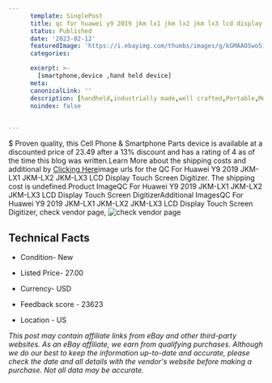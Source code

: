 ```yaml
---
      template: SinglePost
      title: qc for huawei y9 2019 jkm lx1 jkm lx2 jkm lx3 lcd display touch screen digitizer
      status: Published
      date: '2023-02-12'
      featuredImage: 'https://i.ebayimg.com/thumbs/images/g/kGMAAOSwo51dSWgI/s-l225.jpg'
      categories: 

      excerpt: >-
        [smartphone,device ,hand held device]
      meta:
      canonicalLink: ''
      description: [handheld,industrially made,well crafted,Portable,Mobile,Compact,Convenient,Lightweight,Maneuverable,Man-portable,Miniature,Carriable,Hand-held,Light,Holdable,Transportable,Mobile device,Pocket-sized,On-the-go,Wireless,Cordless,Compact size,Convenient size, smartphone,device ,hand held device]
      noindex: false

        
---
```

$
    Proven quality, this Cell Phone & Smartphone Parts device is available at a discounted price of 23.49 after a 13% discount and has a rating of 4 as of the time this blog was written.Learn More about the shipping costs and additional by [Clicking Here](https://www.ebay.com/itm/324915352257?hash=item4ba676d2c1%3Ag%3AkGMAAOSwo51dSWgI&mkevt=1&mkcid=1&mkrid=711-53200-19255-0&campid=%253CePNCampaignId%253E&customid=%253CreferenceId%253E&toolid=10049)image urls for the QC For Huawei Y9 2019 JKM-LX1 JKM-LX2 JKM-LX3 LCD Display Touch Screen Digitizer. The shipping cost is undefined.Product ImageQC For Huawei Y9 2019 JKM-LX1 JKM-LX2 JKM-LX3 LCD Display Touch Screen DigitizerAdditional ImagesQC For Huawei Y9 2019 JKM-LX1 JKM-LX2 JKM-LX3 LCD Display Touch Screen Digitizer, check vendor page, ![check vendor page](https://origin-galleryplus.ebayimg.com/ws/web/324915352257_2_0_1/225x225.jpg,https://origin-galleryplus.ebayimg.com/ws/web/324915352257_3_0_1/225x225.jpg,https://origin-galleryplus.ebayimg.com/ws/web/324915352257_4_0_1/225x225.jpg,https://origin-galleryplus.ebayimg.com/ws/web/324915352257_5_0_1/225x225.jpg,https://origin-galleryplus.ebayimg.com/ws/web/324915352257_6_0_1/225x225.jpg,https://origin-galleryplus.ebayimg.com/ws/web/324915352257_7_0_1/225x225.jpg,https://origin-galleryplus.ebayimg.com/ws/web/324915352257_8_0_1/225x225.jpg)
    
    

 ## Technical Facts 



     
      

 - Condition- New 


      

 - Listed Price- 27.00 


      

 - Currency- USD 


      

 - Feedback score - 23623 


      

 - Location - US 


      
      

 *_This post may contain affiliate links from eBay and other third-party websites. As an eBay affiliate, we earn from qualifying purchases. Although we do our best to keep the information up-to-date and accurate, please check the date and all details with the vendor's website before making a purchase. Not all data may be accurate._*



    
    
    
    
    